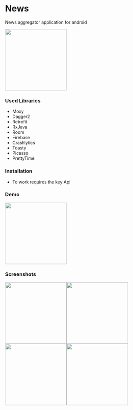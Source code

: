# News
News aggregator application for android

<a href="https://play.google.com/store/apps/details?id=ru.pyrovsergey.news">
  <img src="https://play.google.com/intl/en_gb/badges/images/generic/en_badge_web_generic.png" width="200"> 
</a>

### Used Libraries
 - Moxy
 - Dagger2
 - Retrofit
 - RxJava
 - Room
 - Firebase
 - Crashlytics
 - Toasty
 - Picasso
 - PrettyTime
 
### Installation
- To work requires the key Api

### Demo
<img src="https://image.ibb.co/fJeRG9/20181006_220243.gif" width="200">
 
### Screenshots
<img src="https://image.ibb.co/chqGG9/photo_2018_10_06_15_10_41.jpg" width="200"><img src="https://image.ibb.co/f9PyUU/photo_2018_10_06_15_10_57.jpg" width="200"><img src="https://image.ibb.co/kDdQ9U/photo_2018_10_06_15_11_01.jpg" width="200"><img src="hhttps://image.ibb.co/dubqb9/photo_2018_10_06_15_11_06.jpg" width="200">
